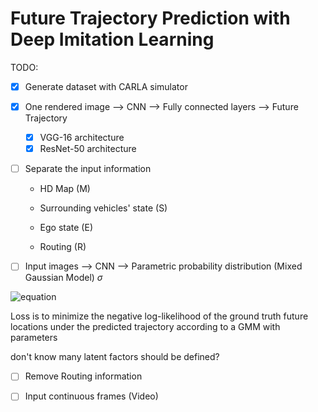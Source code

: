 # Future Trajectory Prediction with Deep Imitation Learning

TODO:

- [x] Generate dataset with CARLA simulator

- [x] One rendered image --> CNN --> Fully connected layers --> Future Trajectory

  - [x]  VGG-16 architecture
  - [x] ResNet-50 architecture

- [ ] Separate the input information

  - HD Map (M)

  - Surrounding vehicles' state (S)

  - Ego state (E)

  - Routing (R)

- [ ] Input images --> CNN --> Parametric probability distribution (Mixed Gaussian Model) $\sigma$

![equation](https://latex.codecogs.com/png.latex?P(Y|M,S,E,R)&space;=&space;\sum{\phi_i&space;\mathcal{N}(\mu_i,&space;\sigma_i^2)})

  
  Loss is to minimize the negative log-likelihood of the ground truth future locations under the predicted trajectory according to a GMM with parameters 

  don't know many latent factors should be defined?

  - [ ] Remove Routing information

- [ ] Input continuous frames (Video) 
